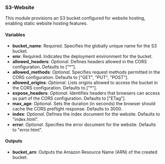 ### S3-Website

This module provisions an S3 bucket configured for website hosting, enabling static website hosting features.

#### Variables

- **bucket_name**: Required. Specifies the globally unique name for the S3 bucket.
- **env**: Required. Indicates the deployment environment for the bucket.
- **allowed_headers**: _Optional_. Defines headers allowed in the CORS configuration. Defaults to ["*"].
- **allowed_methods**: _Optional_. Specifies request methods permitted in the CORS configuration. Defaults to ["GET", "PUT", "POST"].
- **allowed_origins**: _Optional_. Lists origins allowed to access the bucket in the CORS configuration. Defaults to ["*"].
- **expose_headers**: _Optional_. Identifies headers that browsers can access as part of the CORS configuration. Defaults to ["ETag"].
- **max_age**: _Optional_. Sets the duration (in seconds) the browser should cache the CORS preflight response. Defaults to 3000.
- **index**: _Optional_. Defines the index document for the website. Defaults to "index.html".
- **error**: _Optional_. Specifies the error document for the website. Defaults to "error.html".

#### Outputs

- **bucket_arn**: Outputs the Amazon Resource Name (ARN) of the created bucket.
